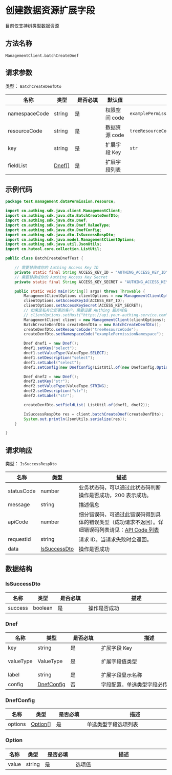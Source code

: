 # 创建数据资源扩展字段

<LastUpdated />

目前仅支持树类型数据资源

## 方法名称

`ManagementClient.batchCreateDnef`

## 请求参数
类型： `BatchCreateDenfDto`

| 名称 | 类型 | <div style="width:80px">是否必填</div> | <div style="width:60px">默认值</div> | <div style="width:300px">描述</div> | <div style="width:200px">示例值</div> |
| ---- | ---- | ---- | ---- | ---- | ---- |
| namespaceCode | string | 是 | 权限空间 code   |  `examplePermissionNamespace` |
| resourceCode | string | 是 | 数据资源 code   |  `treeResourceCode` |
| key | string | 是 | 扩展字段 Key   |  `str` |
| fieldList | <a href="#Dnef">Dnef[]</a> | 是 | 扩展字段列表 |   

## 示例代码
```java
package test.management.dataPermission.resource;

import cn.authing.sdk.java.client.ManagementClient;
import cn.authing.sdk.java.dto.BatchCreateDenfDto;
import cn.authing.sdk.java.dto.Dnef;
import cn.authing.sdk.java.dto.Dnef.ValueType;
import cn.authing.sdk.java.dto.DnefConfig;
import cn.authing.sdk.java.dto.IsSuccessRespDto;
import cn.authing.sdk.java.model.ManagementClientOptions;
import cn.authing.sdk.java.util.JsonUtils;
import cn.hutool.core.collection.ListUtil;

public class BatchCreateDnefTest {

    // 需要替换成你的 Authing Access Key ID
    private static final String ACCESS_KEY_ID = "AUTHING_ACCESS_KEY_ID";
    // 需要替换成你的 Authing Access Key Secret
    private static final String ACCESS_KEY_SECRET = "AUTHING_ACCESS_KEY_SECRET";

    public static void main(String[] args) throws Throwable {
        ManagementClientOptions clientOptions = new ManagementClientOptions();
        clientOptions.setAccessKeyId(ACCESS_KEY_ID);
        clientOptions.setAccessKeySecret(ACCESS_KEY_SECRET);
        // 如果是私有化部署的客户，需要设置 Authing 服务域名
        // clientOptions.setHost("https://api.your-authing-service.com");
        ManagementClient client = new ManagementClient(clientOptions);
        BatchCreateDenfDto createDenfDto = new BatchCreateDenfDto();
        createDenfDto.setResourceCode("treeResourceCode");
        createDenfDto.setNamespaceCode("examplePermissionNamespace");

        Dnef dnef1 = new Dnef();
        dnef1.setKey("select");
        dnef1.setValueType(ValueType.SELECT);
        dnef1.setDescription("select");
        dnef1.setLabel("select");
        dnef1.setConfig(new DnefConfig(ListUtil.of(new DnefConfig.Option("str_value"))));

        Dnef dnef2 = new Dnef();
        dnef2.setKey("str");
        dnef2.setValueType(ValueType.STRING);
        dnef2.setDescription("str");
        dnef2.setLabel("str");

        createDenfDto.setFieldList( ListUtil.of(dnef1, dnef2));

        IsSuccessRespDto res = client.batchCreateDnef(createDenfDto);
        System.out.println(JsonUtils.serialize(res));
    }

}
```
## 请求响应
类型： `IsSuccessRespDto`

| 名称 | 类型 | 描述 |
| ---- | ---- | ---- |
| statusCode | number | 业务状态码，可以通过此状态码判断操作是否成功，200 表示成功。 |
| message | string | 描述信息 |
| apiCode | number | 细分错误码，可通过此错误码得到具体的错误类型（成功请求不返回）。详细错误码列表请见：[API Code 列表](https://api-explorer.authing.cn/?tag=group/%E5%BC%80%E5%8F%91%E5%87%86%E5%A4%87#tag/%E5%BC%80%E5%8F%91%E5%87%86%E5%A4%87/%E9%94%99%E8%AF%AF%E5%A4%84%E7%90%86/apiCode) |
| requestId | string | 请求 ID。当请求失败时会返回。 |
| data | <a href="#IsSuccessDto">IsSuccessDto</a> | 操作是否成功 |


## 数据结构
### <a id="IsSuccessDto"></a> IsSuccessDto

| 名称 | 类型 | <div style="width:80px">是否必填</div> | <div style="width:300px">描述</div> | <div style="width:200px">示例值</div> |
| ---- |  ---- | ---- | ---- | ---- |
| success | boolean | 是 | 操作是否成功   |  `true` |

### <a id="Dnef"></a> Dnef
| 名称 | 类型 | <div style="width:80px">是否必填</div> | <div style="width:300px">描述</div> | <div style="width:200px">示例值</div> |
| ---- |  ---- | ---- | ---- | ---- |
| key | string | 是 | 扩展字段 Key   |  `str` |
| valueType | ValueType | 是 | 扩展字段值类型  |  `STRING`（文本）、`SELECT`（单选） |
| label | string | 是 | 扩展字段显示名称   |  `str_label` |
| config | <a href="#DnefConfig">DnefConfig</a> | 否 | 字段配置，单选类型字段必传   | |

### <a id="DnefConfig"></a> DnefConfig
| 名称 | 类型 | <div style="width:80px">是否必填</div> | <div style="width:300px">描述</div> | <div style="width:200px">示例值</div> |
| ---- |  ---- | ---- | ---- | ---- |
| options | <a href="#Option">Option[]</a> | 是 | 单选类型字段选项列表   | |

### <a id="Option"></a> Option
| 名称 | 类型 | <div style="width:80px">是否必填</div> | <div style="width:300px">描述</div> | <div style="width:200px">示例值</div> |
| ---- |  ---- | ---- | ---- | ---- |
| value | string | 是 | 选项值   |  `option1` |